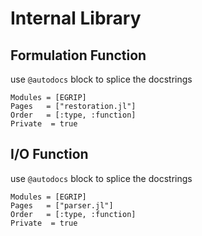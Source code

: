 # Internal Library

## Formulation Function
use `@autodocs` block to splice the docstrings
```@autodocs
Modules = [EGRIP]
Pages   = ["restoration.jl"]
Order   = [:type, :function]
Private  = true
```


## I/O Function
use `@autodocs` block to splice the docstrings
```@autodocs
Modules = [EGRIP]
Pages   = ["parser.jl"]
Order   = [:type, :function]
Private  = true
```
